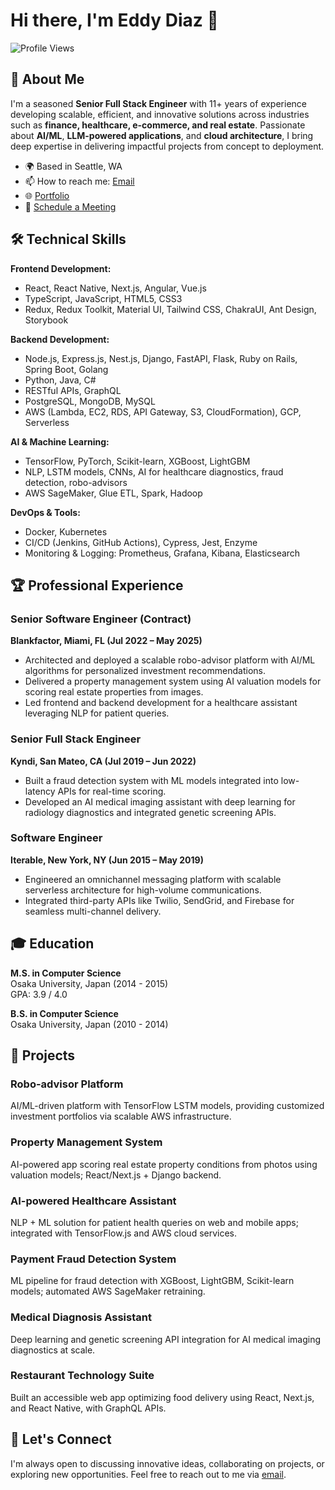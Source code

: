 <!--
**diazeddy/diazeddy** is a ✨ _special_ ✨ repository because its `README.md` (this file) appears on your GitHub profile.

Here are some ideas to get you started:

- 🔭 I’m currently working on ...
- 🌱 I’m currently learning ...
- 👯 I’m looking to collaborate on ...
- 🤔 I’m looking for help with ...
- 💬 Ask me about ...
- 📫 How to reach me: ...
- 😄 Pronouns: ...
- ⚡ Fun fact: ...
-->

# Hi there, I'm Eddy Diaz 👋

![Profile Views](https://komarev.com/ghpvc/?username=eddydiaz0219&style=flat-square)

## 🚀 About Me

I'm a seasoned **Senior Full Stack Engineer** with 11+ years of experience developing scalable, efficient, and innovative solutions across industries such as **finance, healthcare, e-commerce, and real estate**. Passionate about **AI/ML**, **LLM-powered applications**, and **cloud architecture**, I bring deep expertise in delivering impactful projects from concept to deployment.

- 🌍 Based in Seattle, WA
- 📫 How to reach me: [Email](mailto:eddydiaz0219@gmail.com)
- 🌐 [Portfolio](https://diaz-eddy.dorik.io/)
- 📅 [Schedule a Meeting](https://calendly.com/eddydiaz0219)

## 🛠 Technical Skills

**Frontend Development:**
- React, React Native, Next.js, Angular, Vue.js
- TypeScript, JavaScript, HTML5, CSS3
- Redux, Redux Toolkit, Material UI, Tailwind CSS, ChakraUI, Ant Design, Storybook

**Backend Development:**
- Node.js, Express.js, Nest.js, Django, FastAPI, Flask, Ruby on Rails, Spring Boot, Golang
- Python, Java, C#
- RESTful APIs, GraphQL
- PostgreSQL, MongoDB, MySQL
- AWS (Lambda, EC2, RDS, API Gateway, S3, CloudFormation), GCP, Serverless

**AI & Machine Learning:**
- TensorFlow, PyTorch, Scikit-learn, XGBoost, LightGBM
- NLP, LSTM models, CNNs, AI for healthcare diagnostics, fraud detection, robo-advisors
- AWS SageMaker, Glue ETL, Spark, Hadoop

**DevOps & Tools:**
- Docker, Kubernetes
- CI/CD (Jenkins, GitHub Actions), Cypress, Jest, Enzyme
- Monitoring & Logging: Prometheus, Grafana, Kibana, Elasticsearch

## 🏆 Professional Experience

### Senior Software Engineer (Contract)
**Blankfactor, Miami, FL (Jul 2022 – May 2025)**
- Architected and deployed a scalable robo-advisor platform with AI/ML algorithms for personalized investment recommendations.
- Delivered a property management system using AI valuation models for scoring real estate properties from images.
- Led frontend and backend development for a healthcare assistant leveraging NLP for patient queries.

### Senior Full Stack Engineer
**Kyndi, San Mateo, CA (Jul 2019 – Jun 2022)**
- Built a fraud detection system with ML models integrated into low-latency APIs for real-time scoring.
- Developed an AI medical imaging assistant with deep learning for radiology diagnostics and integrated genetic screening APIs.

### Software Engineer
**Iterable, New York, NY (Jun 2015 – May 2019)**
- Engineered an omnichannel messaging platform with scalable serverless architecture for high-volume communications.
- Integrated third-party APIs like Twilio, SendGrid, and Firebase for seamless multi-channel delivery.

## 🎓 Education

**M.S. in Computer Science**  
Osaka University, Japan (2014 - 2015)  
GPA: 3.9 / 4.0  

**B.S. in Computer Science**  
Osaka University, Japan (2010 - 2014)

## 💼 Projects

### Robo-advisor Platform
AI/ML-driven platform with TensorFlow LSTM models, providing customized investment portfolios via scalable AWS infrastructure.

### Property Management System
AI-powered app scoring real estate property conditions from photos using valuation models; React/Next.js + Django backend.

### AI-powered Healthcare Assistant
NLP + ML solution for patient health queries on web and mobile apps; integrated with TensorFlow.js and AWS cloud services.

### Payment Fraud Detection System
ML pipeline for fraud detection with XGBoost, LightGBM, Scikit-learn models; automated AWS SageMaker retraining.

### Medical Diagnosis Assistant
Deep learning and genetic screening API integration for AI medical imaging diagnostics at scale.

### Restaurant Technology Suite
Built an accessible web app optimizing food delivery using React, Next.js, and React Native, with GraphQL APIs.

## 🤝 Let's Connect

I'm always open to discussing innovative ideas, collaborating on projects, or exploring new opportunities. Feel free to reach out to me via [email](mailto:eddydiaz0219@gmail.com).

